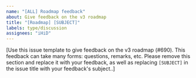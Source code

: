 ```yaml
---
name: "[ALL] Roadmap feedback"
about: Give feedback on the v3 roadmap
title: "[Roadmap] [SUBJECT]"
labels: type/discussion
assignees: "iHiD"
---
```


[Use this issue template to give feedback on the v3 roadmap (#690). This feedback can take many forms: questions, remarks, etc. Please remove this section and replace it with your feedback, as well as replacing `[SUBJECT]` in the issue title with your feedback's subject..]
